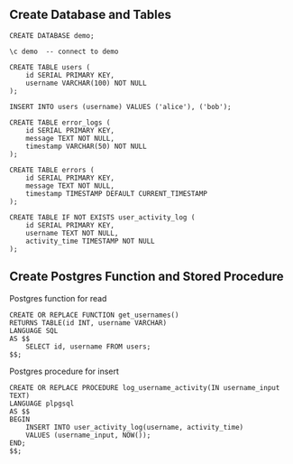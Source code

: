 ## Create Database and Tables

```
CREATE DATABASE demo;

\c demo  -- connect to demo

CREATE TABLE users (
    id SERIAL PRIMARY KEY,
    username VARCHAR(100) NOT NULL
);

INSERT INTO users (username) VALUES ('alice'), ('bob');
```

```
CREATE TABLE error_logs (
    id SERIAL PRIMARY KEY,
    message TEXT NOT NULL,
    timestamp VARCHAR(50) NOT NULL
);
```

```
CREATE TABLE errors (
    id SERIAL PRIMARY KEY,
    message TEXT NOT NULL,
    timestamp TIMESTAMP DEFAULT CURRENT_TIMESTAMP
);
```

```
CREATE TABLE IF NOT EXISTS user_activity_log (
    id SERIAL PRIMARY KEY,
    username TEXT NOT NULL,
    activity_time TIMESTAMP NOT NULL
);
```
## Create Postgres Function and Stored Procedure

Postgres function for read
```
CREATE OR REPLACE FUNCTION get_usernames()
RETURNS TABLE(id INT, username VARCHAR)
LANGUAGE SQL
AS $$
    SELECT id, username FROM users;
$$;
```

Postgres procedure for insert
```
CREATE OR REPLACE PROCEDURE log_username_activity(IN username_input TEXT)
LANGUAGE plpgsql
AS $$
BEGIN
    INSERT INTO user_activity_log(username, activity_time)
    VALUES (username_input, NOW());
END;
$$;
```
